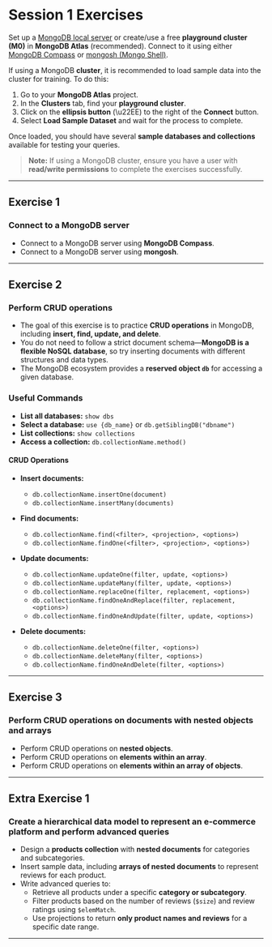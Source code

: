 # Session 1 Exercises  

Set up a [MongoDB local server](https://www.mongodb.com/try/download/community) or create/use a free **playground cluster (M0)** in **MongoDB Atlas** (recommended). Connect to it using either [MongoDB Compass](https://www.mongodb.com/try/download/compass) or [mongosh (Mongo Shell)](https://www.mongodb.com/try/download/shell).  

If using a MongoDB **cluster**, it is recommended to load sample data into the cluster for training. To do this:  
1. Go to your **MongoDB Atlas** project.  
2. In the **Clusters** tab, find your **playground cluster**.  
3. Click on the **ellipsis button** (\u22EE) to the right of the **Connect** button.  
4. Select **Load Sample Dataset** and wait for the process to complete.  

Once loaded, you should have several **sample databases and collections** available for testing your queries.  

> **Note:** If using a MongoDB cluster, ensure you have a user with **read/write permissions** to complete the exercises successfully.  

---

## Exercise 1  
### Connect to a MongoDB server  

- Connect to a MongoDB server using **MongoDB Compass**.  
- Connect to a MongoDB server using **mongosh**.    

---

## Exercise 2  
### Perform CRUD operations  

- The goal of this exercise is to practice **CRUD operations** in MongoDB, including **insert, find, update, and delete**.  
- You do not need to follow a strict document schema—**MongoDB is a flexible NoSQL database**, so try inserting documents with different structures and data types.  
- The MongoDB ecosystem provides a **reserved object `db`** for accessing a given database.  

### Useful Commands  

- **List all databases:** `show dbs`  
- **Select a database:** `use {db_name}` or `db.getSiblingDB("dbname")`
- **List collections:** `show collections`  
- **Access a collection:** `db.collectionName.method()`  

#### CRUD Operations  

- **Insert documents:**  
  - `db.collectionName.insertOne(document)`  
  - `db.collectionName.insertMany(documents)`  

- **Find documents:**  
  - `db.collectionName.find(<filter>, <projection>, <options>)`  
  - `db.collectionName.findOne(<filter>, <projection>, <options>)`  

- **Update documents:**  
  - `db.collectionName.updateOne(filter, update, <options>)`  
  - `db.collectionName.updateMany(filter, update, <options>)`  
  - `db.collectionName.replaceOne(filter, replacement, <options>)`  
  - `db.collectionName.findOneAndReplace(filter, replacement, <options>)`  
  - `db.collectionName.findOneAndUpdate(filter, update, <options>)`  

- **Delete documents:**  
  - `db.collectionName.deleteOne(filter, <options>)`  
  - `db.collectionName.deleteMany(filter, <options>)`  
  - `db.collectionName.findOneAndDelete(filter, <options>)`  

---

## Exercise 3  
### Perform CRUD operations on documents with nested objects and arrays  

- Perform CRUD operations on **nested objects**.  
- Perform CRUD operations on **elements within an array**.  
- Perform CRUD operations on **elements within an array of objects**.  

---

## Extra Exercise 1  
### Create a hierarchical data model to represent an e-commerce platform and perform advanced queries  

- Design a **products collection** with **nested documents** for categories and subcategories.  
- Insert sample data, including **arrays of nested documents** to represent reviews for each product.  
- Write advanced queries to:  
  - Retrieve all products under a specific **category or subcategory**.  
  - Filter products based on the number of reviews (`$size`) and review ratings using `$elemMatch`.  
  - Use projections to return **only product names and reviews** for a specific date range.  

---

